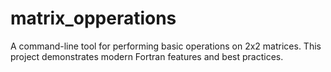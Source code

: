 # matrix_opperations
A command-line tool for performing basic operations on 2x2 matrices. This project demonstrates modern Fortran features and best practices.

